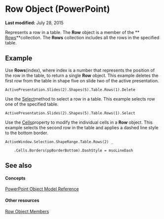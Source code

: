 
# Row Object (PowerPoint)

 **Last modified:** July 28, 2015

Represents a row in a table. The  **Row** object is a member of the ** [Rows](9a72b6bb-2aec-e37b-f1a2-005f910e1335.md)**collection. The  **Rows** collection includes all the rows in the specified table.

## Example

Use  **Rows**(index), where index is a number that represents the position of the row in the table, to return a single  **Row** object. This example deletes the first row from the table in shape five on slide two of the active presentation.


```
ActivePresentation.Slides(2).Shapes(5).Table.Rows(1).Delete
```

Use the  [Select](67b1c2ce-392e-e257-b722-dfac76e35f24.md)method to select a row in a table. This example selects row one of the specified table.




```
ActivePresentation.Slides(2).Shapes(5).Table.Rows(1).Select
```

Use the  [Cells](2cbd413f-21ab-fdb1-9a88-b64af753ae4c.md)property to modify the individual cells in a  **Row** object. This example selects the second row in the table and applies a dashed line style to the bottom border.




```
ActiveWindow.Selection.ShapeRange.Table.Rows(2) _

    .Cells.Borders(ppBorderBottom).DashStyle = msoLineDash
```


## See also


#### Concepts


 [PowerPoint Object Model Reference](00acd64a-5896-0459-39af-98df2849849e.md)
#### Other resources


 [Row Object Members](33f2573e-c1dd-f6c0-3a89-1d45c4f16ba5.md)
